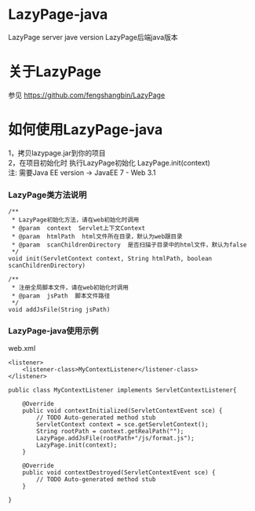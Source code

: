 # LazyPage-java
LazyPage server jave version 
LazyPage后端java版本
# 关于LazyPage
参见 https://github.com/fengshangbin/LazyPage
# 如何使用LazyPage-java
1，拷贝lazypage.jar到你的项目  
2，在项目初始化时 执行LazyPage初始化 LazyPage.init(context)  
注: 需要Java EE version -> JavaEE 7 - Web 3.1
### LazyPage类方法说明
```
/**
 * LazyPage初始化方法，请在web初始化时调用
 * @param  context  Servlet上下文Context
 * @param  htmlPath  html文件所在目录，默认为web跟目录
 * @param  scanChildrenDirectory  是否扫描子目录中的html文件，默认为false
 */
void init(ServletContext context, String htmlPath, boolean scanChildrenDirectory)

/**
 * 注册全局脚本文件，请在web初始化时调用
 * @param  jsPath  脚本文件路径
 */
void addJsFile(String jsPath)
```
### LazyPage-java使用示例
web.xml
```
<listener> 
	<listener-class>MyContextListener</listener-class>
</listener>
```
```
public class MyContextListener implements ServletContextListener{

	@Override
	public void contextInitialized(ServletContextEvent sce) {
		// TODO Auto-generated method stub
		ServletContext context = sce.getServletContext();
		String rootPath = context.getRealPath("");
		LazyPage.addJsFile(rootPath+"/js/format.js");
		LazyPage.init(context);
	}

	@Override
	public void contextDestroyed(ServletContextEvent sce) {
		// TODO Auto-generated method stub
	}

}
```